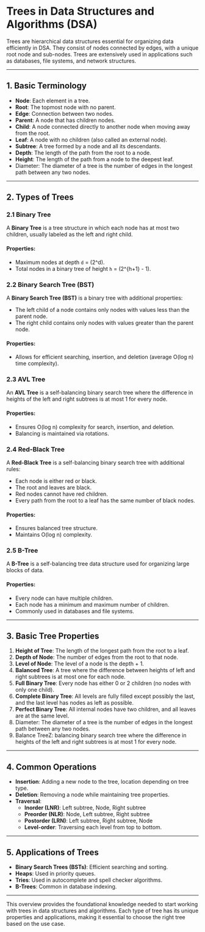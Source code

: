 # Trees in Data Structures and Algorithms (DSA)

Trees are hierarchical data structures essential for organizing data efficiently in DSA. They consist of nodes connected by edges, with a unique root node and sub-nodes. Trees are extensively used in applications such as databases, file systems, and network structures.

---

## 1. Basic Terminology

- **Node**: Each element in a tree.
- **Root**: The topmost node with no parent.
- **Edge**: Connection between two nodes.
- **Parent**: A node that has children nodes.
- **Child**: A node connected directly to another node when moving away from the root.
- **Leaf**: A node with no children (also called an external node).
- **Subtree**: A tree formed by a node and all its descendants.
- **Depth**: The length of the path from the root to a node.
- **Height**: The length of the path from a node to the deepest leaf.
- Diameter: The diameter of a tree is the number of edges in the longest path between any two nodes.

---

## 2. Types of Trees

### 2.1 Binary Tree

A **Binary Tree** is a tree structure in which each node has at most two children, usually labeled as the left and right child.

#### Properties:

- Maximum nodes at depth `d` = \(2^d\).
- Total nodes in a binary tree of height `h` = \(2^{h+1} - 1\).

### 2.2 Binary Search Tree (BST)

A **Binary Search Tree (BST)** is a binary tree with additional properties:

- The left child of a node contains only nodes with values less than the parent node.
- The right child contains only nodes with values greater than the parent node.

#### Properties:

- Allows for efficient searching, insertion, and deletion (average O(log n) time complexity).

### 2.3 AVL Tree

An **AVL Tree** is a self-balancing binary search tree where the difference in heights of the left and right subtrees is at most 1 for every node.

#### Properties:

- Ensures O(log n) complexity for search, insertion, and deletion.
- Balancing is maintained via rotations.

### 2.4 Red-Black Tree

A **Red-Black Tree** is a self-balancing binary search tree with additional rules:

- Each node is either red or black.
- The root and leaves are black.
- Red nodes cannot have red children.
- Every path from the root to a leaf has the same number of black nodes.

#### Properties:

- Ensures balanced tree structure.
- Maintains O(log n) complexity.

### 2.5 B-Tree

A **B-Tree** is a self-balancing tree data structure used for organizing large blocks of data.

#### Properties:

- Every node can have multiple children.
- Each node has a minimum and maximum number of children.
- Commonly used in databases and file systems.

---

## 3. Basic Tree Properties

1. **Height of Tree**: The length of the longest path from the root to a leaf.
2. **Depth of Node**: The number of edges from the root to that node.
3. **Level of Node**: The level of a node is the depth + 1.
4. **Balanced Tree**: A tree where the difference between heights of left and right subtrees is at most one for each node.
5. **Full Binary Tree**: Every node has either 0 or 2 children (no nodes with only one child).
6. **Complete Binary Tree**: All levels are fully filled except possibly the last, and the last level has nodes as left as possible.
7. **Perfect Binary Tree**: All internal nodes have two children, and all leaves are at the same level.
8. Diameter: The diameter of a tree is the number of edges in the longest path between any two nodes.
9. Balance TreeZ: balancing binary search tree where the difference in heights of the left and right subtrees is at most 1 for every node.

---

## 4. Common Operations

- **Insertion**: Adding a new node to the tree, location depending on tree type.
- **Deletion**: Removing a node while maintaining tree properties.
- **Traversal**:
  - **Inorder (LNR)**: Left subtree, Node, Right subtree
  - **Preorder (NLR)**: Node, Left subtree, Right subtree
  - **Postorder (LRN)**: Left subtree, Right subtree, Node
  - **Level-order**: Traversing each level from top to bottom.

---

## 5. Applications of Trees

- **Binary Search Trees (BSTs)**: Efficient searching and sorting.
- **Heaps**: Used in priority queues.
- **Tries**: Used in autocomplete and spell checker algorithms.
- **B-Trees**: Common in database indexing.

---

This overview provides the foundational knowledge needed to start working with trees in data structures and algorithms. Each type of tree has its unique properties and applications, making it essential to choose the right tree based on the use case.
